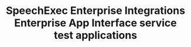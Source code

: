 <p align="center">
    <h1 align="center">SpeechExec Enterprise Integrations
      <br/>Enterprise App Interface service
      <br/>test applications
    </h1>    
    <br>
    <br>
    <br>
</p>
